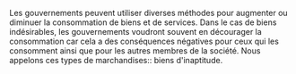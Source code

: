 Les gouvernements peuvent utiliser diverses méthodes pour augmenter ou diminuer la consommation de biens et de services. Dans le cas de biens indésirables, les gouvernements voudront souvent en décourager la consommation car cela a des conséquences négatives pour ceux qui les consomment ainsi que pour les autres membres de la société. Nous appelons ces types de marchandises:: biens d'inaptitude.